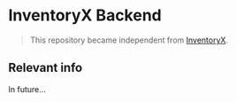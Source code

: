 # InventoryX Backend
> This repository became independent from [InventoryX](https://github.com/omargtdev/InventoryX).

## Relevant info
In future...

